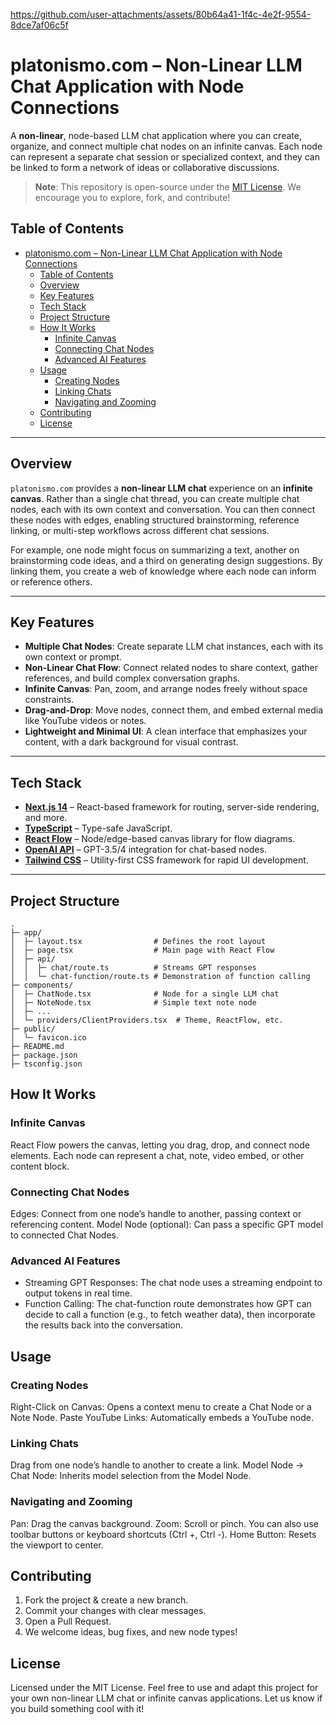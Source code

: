 



https://github.com/user-attachments/assets/80b64a41-1f4c-4e2f-9554-8dce7af06c5f




# platonismo.com – Non-Linear LLM Chat Application with Node Connections

A **non-linear**, node-based LLM chat application where you can create, organize, and connect multiple chat nodes on an infinite canvas. Each node can represent a separate chat session or specialized context, and they can be linked to form a network of ideas or collaborative discussions.

> **Note**: This repository is open-source under the [MIT License](#license). We encourage you to explore, fork, and contribute!

## Table of Contents

- [platonismo.com – Non-Linear LLM Chat Application with Node Connections](#platonismocom--non-linear-llm-chat-application-with-node-connections)
  - [Table of Contents](#table-of-contents)
  - [Overview](#overview)
  - [Key Features](#key-features)
  - [Tech Stack](#tech-stack)
  - [Project Structure](#project-structure)
  - [How It Works](#how-it-works)
    - [Infinite Canvas](#infinite-canvas)
    - [Connecting Chat Nodes](#connecting-chat-nodes)
    - [Advanced AI Features](#advanced-ai-features)
  - [Usage](#usage)
    - [Creating Nodes](#creating-nodes)
    - [Linking Chats](#linking-chats)
    - [Navigating and Zooming](#navigating-and-zooming)
  - [Contributing](#contributing)
  - [License](#license)

---

## Overview

`platonismo.com` provides a **non-linear LLM chat** experience on an **infinite canvas**. Rather than a single chat thread, you can create multiple chat nodes, each with its own context and conversation. You can then connect these nodes with edges, enabling structured brainstorming, reference linking, or multi-step workflows across different chat sessions.

For example, one node might focus on summarizing a text, another on brainstorming code ideas, and a third on generating design suggestions. By linking them, you create a web of knowledge where each node can inform or reference others.

---

## Key Features

- **Multiple Chat Nodes**: Create separate LLM chat instances, each with its own context or prompt.
- **Non-Linear Chat Flow**: Connect related nodes to share context, gather references, and build complex conversation graphs.
- **Infinite Canvas**: Pan, zoom, and arrange nodes freely without space constraints.
- **Drag-and-Drop**: Move nodes, connect them, and embed external media like YouTube videos or notes.
- **Lightweight and Minimal UI**: A clean interface that emphasizes your content, with a dark background for visual contrast.

---

## Tech Stack

- **[Next.js 14](https://nextjs.org/)** – React-based framework for routing, server-side rendering, and more.
- **[TypeScript](https://www.typescriptlang.org/)** – Type-safe JavaScript.
- **[React Flow](https://reactflow.dev/)** – Node/edge-based canvas library for flow diagrams.
- **[OpenAI API](https://platform.openai.com/docs/introduction)** – GPT-3.5/4 integration for chat-based nodes.
- **[Tailwind CSS](https://tailwindcss.com/)** – Utility-first CSS framework for rapid UI development.

---

## Project Structure

```plaintext
.
├─ app/
│  ├─ layout.tsx                # Defines the root layout
│  ├─ page.tsx                  # Main page with React Flow
│  ├─ api/
│  │  ├─ chat/route.ts          # Streams GPT responses
│  │  └─ chat-function/route.ts # Demonstration of function calling
├─ components/
│  ├─ ChatNode.tsx              # Node for a single LLM chat
│  ├─ NoteNode.tsx              # Simple text note node
│  ├─ ...
│  └─ providers/ClientProviders.tsx  # Theme, ReactFlow, etc.
├─ public/
│  └─ favicon.ico
├─ README.md
├─ package.json
├─ tsconfig.json
```

## How It Works

### Infinite Canvas

React Flow powers the canvas, letting you drag, drop, and connect node elements. Each node can represent a chat, note, video embed, or other content block.

### Connecting Chat Nodes

Edges: Connect from one node’s handle to another, passing context or referencing content.
Model Node (optional): Can pass a specific GPT model to connected Chat Nodes.

### Advanced AI Features

- Streaming GPT Responses: The chat node uses a streaming endpoint to output tokens in real time.
- Function Calling: The chat-function route demonstrates how GPT can decide to call a function (e.g., to fetch weather data), then incorporate the results back into the conversation.

## Usage

### Creating Nodes

Right-Click on Canvas: Opens a context menu to create a Chat Node or a Note Node.
Paste YouTube Links: Automatically embeds a YouTube node.

### Linking Chats

Drag from one node’s handle to another to create a link.
Model Node → Chat Node: Inherits model selection from the Model Node.

### Navigating and Zooming

Pan: Drag the canvas background.
Zoom: Scroll or pinch. You can also use toolbar buttons or keyboard shortcuts (Ctrl +, Ctrl -).
Home Button: Resets the viewport to center.

## Contributing

1. Fork the project & create a new branch.
2. Commit your changes with clear messages.
3. Open a Pull Request.
4. We welcome ideas, bug fixes, and new node types!

## License

Licensed under the MIT License. Feel free to use and adapt this project for your own non-linear LLM chat or infinite canvas applications. Let us know if you build something cool with it!
